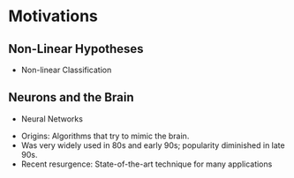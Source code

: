 # Motivations

## Non-Linear Hypotheses
* Non-linear Classification

## Neurons and the Brain
* Neural Networks
- Origins: Algorithms that try to mimic the brain.
- Was very widely used in 80s and early 90s; popularity diminished in late 90s.
- Recent resurgence: State-of-the-art technique for many applications
